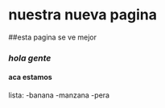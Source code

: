 # nuestra nueva pagina
##esta pagina se ve mejor
### *hola gente*
#### **aca estamos**
lista:
-banana
-manzana
-pera
